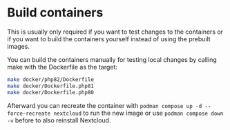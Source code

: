 # Build containers

This is usually only required if you want to test changes to the containers or if you want to build the containers yourself instead of using the prebuilt images.

You can build the containers manually for testing local changes by calling make with the Dockerfile as the target:

```bash
make docker/php82/Dockerfile
make docker/Dockerfile.php81
make docker/Dockerfile.php80
```

Afterward you can recreate the container with `podman compose up -d --force-recreate nextcloud` to run the new image or use `podman compose down -v` before to also reinstall Nextcloud.
